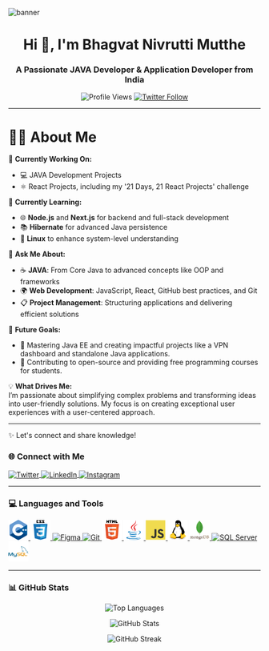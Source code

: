 ![banner](https://github.com/TheBMPatil/bhagvat_mutthe/blob/main/Banner%20bhagvat.png)

<h1 align="center">Hi 👋, I'm Bhagvat Nivrutti Mutthe</h1>
<h3 align="center">A Passionate JAVA Developer & Application Developer from India</h3>

<p align="center">
  <img src="https://komarev.com/ghpvc/?username=TheBMPatil&label=Profile%20Views&color=0e75b6&style=flat" alt="Profile Views" />
  <a href="https://x.com/BhagvatMutthe" target="_blank">
    <img src="https://img.shields.io/twitter/follow/BhagvatMutthe?logo=twitter&style=for-the-badge" alt="Twitter Follow" />
  </a>
</p>

---
# 👨‍💻 About Me  

🔭 **Currently Working On:**  
- 💻 JAVA Development Projects  
- ⚛️ React Projects, including my '21 Days, 21 React Projects' challenge  

🌱 **Currently Learning:**  
- 🌐 **Node.js** and **Next.js** for backend and full-stack development  
- 📚 **Hibernate** for advanced Java persistence  
- 🐧 **Linux** to enhance system-level understanding  

💬 **Ask Me About:**  
- ☕ **JAVA**: From Core Java to advanced concepts like OOP and frameworks  
- 🌍 **Web Development**: JavaScript, React, GitHub best practices, and Git  
- 📋 **Project Management**: Structuring applications and delivering efficient solutions  

🎯 **Future Goals:**  
- 🚀 Mastering Java EE and creating impactful projects like a VPN dashboard and standalone Java applications.  
- 🤝 Contributing to open-source and providing free programming courses for students.  

💡 **What Drives Me:**  
I’m passionate about simplifying complex problems and transforming ideas into user-friendly solutions. My focus is on creating exceptional user experiences with a user-centered approach.  

---

✨ Let's connect and share knowledge!

### 🌐 Connect with Me
<p align="left">
  <a href="https://x.com/BhagvatMutthe" target="_blank">
    <img align="center" src="https://raw.githubusercontent.com/rahuldkjain/github-profile-readme-generator/master/src/images/icons/Social/twitter.svg" alt="Twitter" height="40" width="40" />
  </a>
  <a href="https://www.linkedin.com/in/thebmpatil/" target="_blank">
    <img align="center" src="https://raw.githubusercontent.com/rahuldkjain/github-profile-readme-generator/master/src/images/icons/Social/linked-in-alt.svg" alt="LinkedIn" height="40" width="40" />
  </a>
  <a href="https://instagram.com/bhagvat_mutthe_" target="_blank">
    <img align="center" src="https://raw.githubusercontent.com/rahuldkjain/github-profile-readme-generator/master/src/images/icons/Social/instagram.svg" alt="Instagram" height="40" width="40" />
  </a>
</p>

---

### 💻 Languages and Tools
<p align="left">
  <a href="https://www.w3schools.com/cpp/" target="_blank" rel="noreferrer">
    <img src="https://raw.githubusercontent.com/devicons/devicon/master/icons/cplusplus/cplusplus-original.svg" alt="C++" width="40" height="40" />
  </a>
  <a href="https://www.w3schools.com/css/" target="_blank" rel="noreferrer">
    <img src="https://raw.githubusercontent.com/devicons/devicon/master/icons/css3/css3-original-wordmark.svg" alt="CSS3" width="40" height="40" />
  </a>
  <a href="https://www.figma.com/" target="_blank" rel="noreferrer">
    <img src="https://www.vectorlogo.zone/logos/figma/figma-icon.svg" alt="Figma" width="40" height="40" />
  </a>
  <a href="https://git-scm.com/" target="_blank" rel="noreferrer">
    <img src="https://www.vectorlogo.zone/logos/git-scm/git-scm-icon.svg" alt="Git" width="40" height="40" />
  </a>
  <a href="https://www.w3.org/html/" target="_blank" rel="noreferrer">
    <img src="https://raw.githubusercontent.com/devicons/devicon/master/icons/html5/html5-original-wordmark.svg" alt="HTML5" width="40" height="40" />
  </a>
  <a href="https://www.java.com" target="_blank" rel="noreferrer">
    <img src="https://raw.githubusercontent.com/devicons/devicon/master/icons/java/java-original.svg" alt="Java" width="40" height="40" />
  </a>
  <a href="https://developer.mozilla.org/en-US/docs/Web/JavaScript" target="_blank" rel="noreferrer">
    <img src="https://raw.githubusercontent.com/devicons/devicon/master/icons/javascript/javascript-original.svg" alt="JavaScript" width="40" height="40" />
  </a>
  <a href="https://www.linux.org/" target="_blank" rel="noreferrer">
    <img src="https://raw.githubusercontent.com/devicons/devicon/master/icons/linux/linux-original.svg" alt="Linux" width="40" height="40" />
  </a>
  <a href="https://www.mongodb.com/" target="_blank" rel="noreferrer">
    <img src="https://raw.githubusercontent.com/devicons/devicon/master/icons/mongodb/mongodb-original-wordmark.svg" alt="MongoDB" width="40" height="40" />
  </a>
  <a href="https://www.microsoft.com/en-us/sql-server" target="_blank" rel="noreferrer">
    <img src="https://www.svgrepo.com/show/303229/microsoft-sql-server-logo.svg" alt="SQL Server" width="40" height="40" />
  </a>
  <a href="https://www.mysql.com/" target="_blank" rel="noreferrer">
    <img src="https://raw.githubusercontent.com/devicons/devicon/master/icons/mysql/mysql-original-wordmark.svg" alt="MySQL" width="40" height="40" />
  </a>
</p>

---

### 📊 GitHub Stats
<p align="center">
  <img src="https://github-readme-stats.vercel.app/api/top-langs?username=TheBMPatil&show_icons=true&locale=en&layout=compact&theme=radical" alt="Top Languages" />
</p>

<p align="center">
  <img src="https://github-readme-stats.vercel.app/api?username=TheBMPatil&show_icons=true&locale=en&theme=radical" alt="GitHub Stats" />
</p>

<p align="center">
  <img src="https://github-readme-streak-stats.herokuapp.com/?user=TheBMPatil&theme=radical" alt="GitHub Streak" />
</p>
